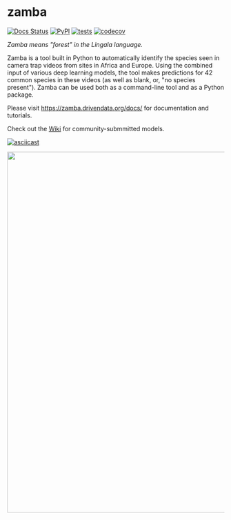 # zamba

[![Docs Status](https://img.shields.io/badge/docs-stable-informational)](https://zamba.drivendata.org/docs/)
[![PyPI](https://img.shields.io/pypi/v/zamba.svg)](https://pypi.org/project/zamba/)
[![tests](https://github.com/drivendataorg/zamba/workflows/tests/badge.svg?branch=master)](https://github.com/drivendataorg/zamba/actions?query=workflow%3Atests+branch%3Amaster)
[![codecov](https://codecov.io/gh/drivendataorg/zamba/branch/master/graph/badge.svg)](https://codecov.io/gh/drivendataorg/zamba)

*Zamba means "forest" in the Lingala language.*

Zamba is a tool built in Python to automatically identify the species seen
in camera trap videos from sites in Africa and Europe. Using the combined
input of various deep learning models, the tool makes predictions for 42
common species in these videos (as well as blank, or, "no species present").
Zamba can be used both as a command-line tool and as a Python package.

Please visit https://zamba.drivendata.org/docs/ for documentation and tutorials.

Check out the [Wiki](https://github.com/drivendataorg/zamba/wiki) for community-submmitted models.

[![asciicast](https://asciinema.org/a/BJixOG8gTI3NI9IAMXnZLBlad.svg)](https://asciinema.org/a/BJixOG8gTI3NI9IAMXnZLBlad)

<a href="https://asciinema.org/a/14?autoplay=1"><img src="https://asciinema.org/a/14.png" width="836"/></a>
